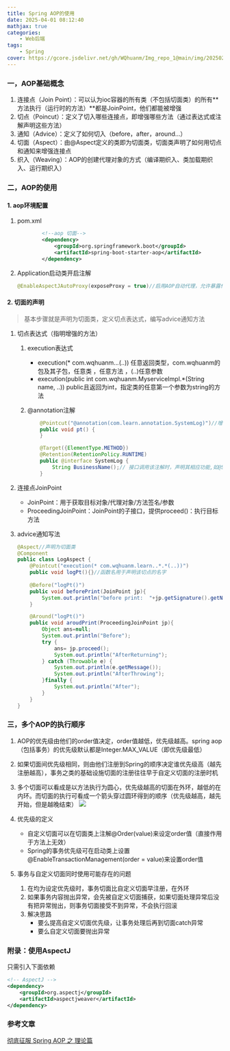 ```yaml
---
title: Spring AOP的使用
date: 2025-04-01 08:12:40
mathjax: true
categories: 
    - Web后端
tags: 
    - Spring
cover: https://gcore.jsdelivr.net/gh/WQhuanm/Img_repo_1@main/img/202502172200203.jpeg
---
```



### 一，AOP基础概念
1. 连接点（Join Point）：可以认为ioc容器的所有类（不包括切面类）的所有**方法执行（运行时的方法）**都是JoinPoint，他们都能被增强
1. 切点（Poincut）：定义了切入哪些连接点，即增强哪些方法（通过表达式或注解声明这些方法）
1. 通知（Advice）：定义了如何切入（before，after，around...）
1. 切面（Aspect）：由@Aspect定义的类即为切面类，切面类声明了如何用切点和通知来增强连接点
1. 织入（Weaving）：AOP的创建代理对象的方式（编译期织入、类加载期织入、运行期织入）

### 二，AOP的使用
#### 1. aop环境配置
1. pom.xml

    ```xml
            <!--aop 切面-->
            <dependency>
                <groupId>org.springframework.boot</groupId>
                <artifactId>spring-boot-starter-aop</artifactId>
            </dependency>
    ```
1. Application启动类开启注解

    ```java
    @EnableAspectJAutoProxy(exposeProxy = true)//启用AOP自动代理，允许暴露代理类
    ```

#### 2. 切面的声明
> 基本步骤就是声明为切面类，定义切点表达式，编写advice通知方法

1. 切点表达式（指明增强的方法）
    1. execution表达式
        + execution(* com.wqhuanm..*.*(..)) 任意返回类型，com.wqhuanm的包及其子包，任意类 ，任意方法 ，(..)任意参数
        + execution(public int com.wqhuanm.MyserviceImpl.*(String name, ..)) public且返回为int，指定类的任意第一个参数为string的方法
    1. @annotation注解

        ```java
            @Pointcut("@annotation(com.learn.annotation.SystemLog)")//增强使用了这个注解的方法
            public void pt() {
            }

            @Target({ElementType.METHOD})
            @Retention(RetentionPolicy.RUNTIME)
            public @interface SystemLog {
                String BusinessName();// 接口调用该注解时，声明其相应功能,如@SystemLog(BusinessName = "更新个人信息")
            }
        ```
1. 连接点JoinPoint
    + JoinPoint：用于获取目标对象/代理对象/方法签名/参数
    + ProceedingJoinPoint：JoinPoint的子接口，提供proceed()：执行目标方法

1. advice通知写法

    ```java
    @Aspect//声明为切面类
    @Component
    public class LogAspect {
        @Pointcut("execution(* com.wqhuanm.learn..*.*(..))")
        public void logPt(){}//函数名用于声明该切点的名字
        
        @Before("logPt()")
        public void beforePrint(JoinPoint jp){
            System.out.println("before print:  "+jp.getSignature().getName());
        }

        @Around("logPt()")
        public void aroudPrint(ProceedingJoinPoint jp){
            Object ans=null;
            System.out.println("Before");
            try {
                ans= jp.proceed();
                System.out.println("AfterReturning");
            } catch (Throwable e) {
                System.out.println(e.getMessage());
                System.out.println("AfterThrowing");
            }finally {
                System.out.println("After");
            }
        }
    }
    ```




### 三，多个AOP的执行顺序
1. AOP的优先级由他们的order值决定，order值越低，优先级越高。spring aop（包括事务）的优先级默认都是Integer.MAX_VALUE（即优先级最低）
1. 如果切面间优先级相同，则由他们注册到Spring的顺序决定谁优先级高（越先注册越高），事务之类的基础设施切面的注册往往早于自定义切面的注册时机
1. 多个切面可以看成是以方法执行为圆心，优先级越高的切面在外环，越低的在内环。而切面的执行可看成一个箭头穿过圆环得到的顺序（优先级越高，越先开始，但是越晚结束）
    ![](https://gcore.jsdelivr.net/gh/WQhuanm/Img_repo_1@main/img/202504021928189.png)
1. 优先级的定义
    + 自定义切面可以在切面类上注解@Order(value)来设定order值（直接作用于方法上无效）
    + Spring的事务优先级可在启动类上设置@EnableTransactionManagement(order = value)来设置order值

1. 事务与自定义切面同时使用可能存在的问题
    1. 在均为设定优先级时，事务切面比自定义切面早注册，在外环
    1. 如果事务内容抛出异常，会先被自定义切面捕获，如果切面处理异常后没有把异常抛出，则事务切面接受不到异常，不会执行回滚
    1. 解决思路
        + 要么提高自定义切面优先级，让事务处理后再到切面catch异常
        + 要么自定义切面要抛出异常

### 附录：使用AspectJ
只需引入下面依赖
```xml
<!-- AspectJ -->
<dependency>
    <groupId>org.aspectj</groupId>
    <artifactId>aspectjweaver</artifactId>
</dependency>
```

### 参考文章
[彻底征服 Spring AOP 之 理论篇](https://segmentfault.com/a/1190000007469968#item-1-2)  